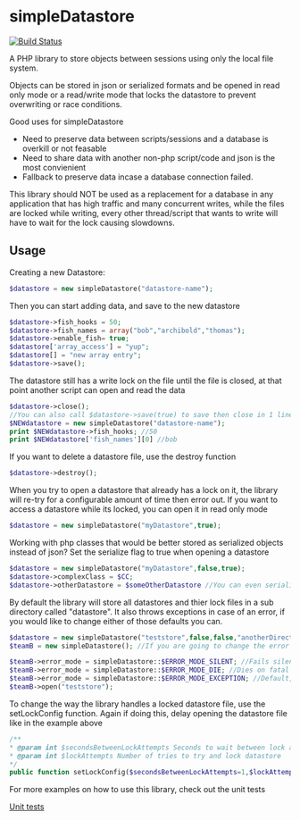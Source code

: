 simpleDatastore
===============
[![Build Status](https://travis-ci.org/meyersm/simpleDatastore.png?branch=master)](https://travis-ci.org/meyersm/simpleDatastore)

A PHP library to store objects between sessions using only the local file system.

Objects can be stored in json or serialized formats and be opened in read only mode or a read/write mode that locks the datastore to prevent overwriting or race conditions.

Good uses for simpleDatastore
* Need to preserve data between scripts/sessions and a database is overkill or not feasable
* Need to share data with another non-php script/code and json is the most convienient
* Fallback to preserve data incase a database connection failed.

This library should NOT be used as a replacement for a database in any application that has high traffic and many concurrent writes, while the files are locked while writing, every other thread/script that wants to write will have to wait for the lock causing slowdowns. 

Usage
-------

Creating a new Datastore:
```php
$datastore = new simpleDatastore("datastore-name");
```
Then you can start adding data, and save to the new datastore
```php
$datastore->fish_hooks = 50;
$datastore->fish_names = array("bob","archibold","thomas");
$datastore->enable_fish= true;
$datastore['array_access'] = "yup";
$datastore[] = "new array entry";
$datastore->save();
```
The datastore still has a write lock on the file until the file is closed, at that point another script can open and read the data
```php
$datastore->close();
//You can also call $datastore->save(true) to save then close in 1 line
$NEWdatastore = new simpleDatastore("datastore-name");
print $NEWdatastore->fish_hooks; //50
print $NEWdatastore['fish_names'][0] //bob
```
If you want to delete a datastore file, use the destroy function
```php
$datastore->destroy();
```

When you try to open a datastore that already has a lock on it, the library will re-try for a configurable amount of time then error out.
If you want to access a datastore while its locked, you can open it in read only mode
```php
$datastore = new simpleDatastore("myDatastore",true);
```

Working with php classes that would be better stored as serialized objects instead of json? Set the serialize flag to true when opening a datastore
```php
$datastore = new simpleDatastore("myDatastore",false,true);
$datastore->complexClass = $CC;
$datastore->otherDatastore = $someOtherDatastore //You can even serialize other simpleDatastore objects if you like. 
```
By default the library will store all datastores and thier lock files in a sub directory called "datastore". It also throws exceptions in case of an error, if you would like to change either of those defaults you can.
```php
$datastore = new simpleDatastore("teststore",false,false,"anotherDirectory"); //Different directory for datastore files
$teamB = new simpleDatastore(); //If you are going to change the error mode, you may want to wait to load the file instead of doing so at instantiation

$teamB->error_mode = simpleDatastore::$ERROR_MODE_SILENT; //Fails silently, will leave datastore null if error on read
$teamB->error_mode = simpleDatastore::$ERROR_MODE_DIE; //Dies on fatal error, ending script execution
$teamB->error_mode = simpleDatastore::$ERROR_MODE_EXCEPTION; //Default, throws exceptions on fatal errors
$teamB->open("teststore");
```
To change the way the library handles a locked datastore file, use the setLockConfig function. Again if doing this, delay opening the datastore file like in the example above
```php
/**
* @param int $secondsBetweenLockAttempts Seconds to wait between lock attempts
* @param int $lockAttempts Number of tries to try and lock datastore
*/
public function setLockConfig($secondsBetweenLockAttempts=1,$lockAttempts=20)
```

For more examples on how to use this library, check out the unit tests 

[Unit tests](tests/simpleDatastoreTest.php)

